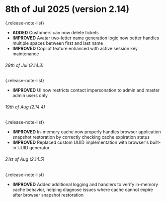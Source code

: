 # 8th of Jul 2025 (version 2.14)

{.release-note-list}
- **ADDED** Customers can now delete tickets
- **IMPROVED** Avatar two-letter name generation logic now better handles multiple spaces between first and last name
- **IMPROVED** Copilot feature enhanced with active session key maintenance

###### 29th of Jul (2.14.3)

{.release-note-list}
- **IMPROVED** UI now restricts contact impersonation to admin and master admin users only

###### 19th of Aug (2.14.4)

{.release-note-list}
- **IMPROVED** In-memory cache now properly handles browser application snapshot restoration by correctly checking cache expiration status
- **IMPROVED** Replaced custom UUID implementation with browser's built-in UUID generator

###### 21st of Aug (2.14.5)

{.release-note-list}
- **IMPROVED** Added additional logging and handlers to verify in-memory cache behavior, helping diagnose issues where cache cannot expire after browser snapshot restoration
